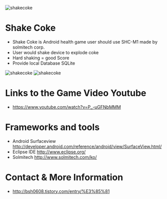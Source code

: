    ![shakecoke](http://cfile29.uf.tistory.com/image/223A6F4C567BF6C433DFB7)
   
  # Shake Coke

   * Shake Coke is Android health game user should use SHC-M1 made by solmitech corp.
   * User would shake device to explode coke
   * Hard shaking = good Score
   * Provide local Database SQLite
 
  ![shakecoke](http://cfile22.uf.tistory.com/image/2117CA50567BF46F2F7081)
  ![shakecoke](http://cfile26.uf.tistory.com/image/2216EE50567BF479316266)

  # Links to the Game Video Youtube
 
   * https://www.youtube.com/watch?v=P_-uGFNbMMM
 
  # Frameworks and tools
 
   * Android Surfaceview http://developer.android.com/reference/android/view/SurfaceView.html/
   * Eclipse IDE http://www.eclipse.org/
   * Solmitech http://www.solmitech.com/ko/
 
  # Contact & More Information
   * http://bsh0608.tistory.com/entry/%E3%85%81
